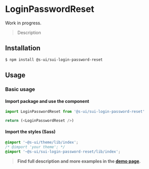 # LoginPasswordReset

Work in progress.

> Description

<!-- ![](./assets/preview.png) -->

## Installation

```sh
$ npm install @s-ui/sui-login-password-reset
```

## Usage

### Basic usage

#### Import package and use the component

```js
import LoginPasswordReset from '@s-ui/sui-login-password-reset'

return (<LoginPasswordReset />)
```

#### Import the styles (Sass)

```css
@import '~@s-ui/theme/lib/index';
/* @import 'your theme'; */
@import '~@s-ui/sui-login-password-reset/lib/index';
```


> **Find full description and more examples in the [demo page](#).**